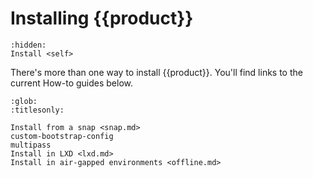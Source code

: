 # Installing {{product}}

```{toctree}
:hidden:
Install <self>
```

There's more than one way to install {{product}}. You'll find links to
the current How-to guides below.

```{toctree}
:glob:
:titlesonly:

Install from a snap <snap.md>
custom-bootstrap-config
multipass
Install in LXD <lxd.md>
Install in air-gapped environments <offline.md>
```
